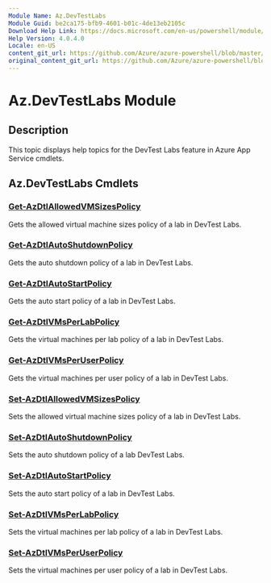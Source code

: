 ```yaml
---
Module Name: Az.DevTestLabs
Module Guid: be2ca175-bfb9-4601-b01c-4de13eb2105c
Download Help Link: https://docs.microsoft.com/en-us/powershell/module/az.devtestlabs
Help Version: 4.0.4.0
Locale: en-US
content_git_url: https://github.com/Azure/azure-powershell/blob/master/src/DevTestLabs/DevTestLabs/help/Az.DevTestLabs.md
original_content_git_url: https://github.com/Azure/azure-powershell/blob/master/src/DevTestLabs/DevTestLabs/help/Az.DevTestLabs.md
---
```


# Az.DevTestLabs Module
## Description
This topic displays help topics for the DevTest Labs feature in Azure App Service cmdlets.

## Az.DevTestLabs Cmdlets
### [Get-AzDtlAllowedVMSizesPolicy](Get-AzDtlAllowedVMSizesPolicy.md)
Gets the allowed virtual machine sizes policy of a lab in DevTest Labs.

### [Get-AzDtlAutoShutdownPolicy](Get-AzDtlAutoShutdownPolicy.md)
Gets the auto shutdown policy of a lab in DevTest Labs.

### [Get-AzDtlAutoStartPolicy](Get-AzDtlAutoStartPolicy.md)
Gets the auto start policy of a lab in DevTest Labs.

### [Get-AzDtlVMsPerLabPolicy](Get-AzDtlVMsPerLabPolicy.md)
Gets the virtual machines per lab policy of a lab in DevTest Labs.

### [Get-AzDtlVMsPerUserPolicy](Get-AzDtlVMsPerUserPolicy.md)
Gets the virtual machines per user policy of a lab in DevTest Labs.

### [Set-AzDtlAllowedVMSizesPolicy](Set-AzDtlAllowedVMSizesPolicy.md)
Sets the allowed virtual machine sizes policy of a lab in DevTest Labs.

### [Set-AzDtlAutoShutdownPolicy](Set-AzDtlAutoShutdownPolicy.md)
Sets the auto shutdown policy of a lab DevTest Labs.

### [Set-AzDtlAutoStartPolicy](Set-AzDtlAutoStartPolicy.md)
Sets the auto start policy of a lab in DevTest Labs.

### [Set-AzDtlVMsPerLabPolicy](Set-AzDtlVMsPerLabPolicy.md)
Sets the virtual machines per lab policy of a lab in DevTest Labs.

### [Set-AzDtlVMsPerUserPolicy](Set-AzDtlVMsPerUserPolicy.md)
Sets the virtual machines per user policy of a lab in DevTest Labs.


